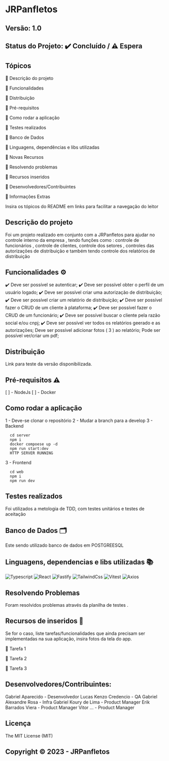# JRPanfletos
## Versão: 1.0 
## Status do Projeto: ✔️ Concluído / ⚠️ Espera

## Tópicos
🔹 Descrição do projeto 

🔹 Funcionalidades

🔹 Distribuição

🔹 Pré-requisitos

🔹 Como rodar a aplicação

🔹 Testes realizados

🔹 Banco de Dados

🔹 Linguagens, dependências e libs utilizadas

🔹 Novas Recursos

🔹 Resolvendo problemas

🔹 Recursos inseridos 

🔹 Desenvolvedores/Contribuintes

🔹 Informações Extras

Insira os tópicos do README em links para facilitar a navegação do leitor

## Descrição do projeto
Foi um projeto realizado em conjunto com a JRPanfletos para ajudar no controle interno da empresa , tendo funções como : controle de funcionários , controle de clientes, controle dos setores , controles das autorizações de distribuição e também tendo controle dos relatórios de distribuição

## Funcionalidades ⚙️

✔️ Deve ser possível se autenticar;
✔️ Deve ser possível obter o perfil de um usuário logado;
✔️ Deve ser possível criar uma autorização de distribuição;
✔️ Deve ser possível criar um relatório de distribuição;
✔️ Deve ser possível fazer o CRUD de um cliente à plataforma;
✔️ Deve ser possível fazer o CRUD de um funcionário;
✔️ Deve ser possível buscar o cliente pela razão social e/ou cnpj;
✔️ Deve ser possível ver todos os relatórios geerado e as autorizações;
Deve ser possível adicionar fotos ( 3 ) ao relatório;
Pode ser possível ver/criar um pdf;

## Distribuição
Link para teste da versão disponibilizada.

## Pré-requisitos ⚠️   

[ ] - NodeJs
[ ] - Docker

## Como rodar a aplicação 
1 - Deve-se clonar o repositório 
2 - Mudar a branch para a develop
3 - Backend
```
  cd server
  npm i
  docker compoese up -d
  npm run start:dev
  HTTP SERVER RUNNING
```
3 - Frontend
```
  cd web
  npm i
  npm run dev
```

## Testes realizados
Foi utilizados a metologia de TDD, com testes unitários e testes de aceitação

## Banco de Dados 🗂️
Este sendo utilizado banco de dados em POSTGREESQL

## Linguagens, dependencias e libs utilizadas 📚
![Typescript](https://shields.io/badge/TypeScript-3178C6?logo=TypeScript&logoColor=FFF&style=flat-square)
![React](https://img.shields.io/badge/-ReactJs-61DAFB?logo=react&logoColor=white&style=for-the-badge)
![Fastify](https://img.shields.io/badge/-Fastify-black?logo=fastify&logoColor=red&style=for-the-badge)
![TailwindCss](https://img.shields.io/badge/-TailwindCss-white?logo=tailwindcss&logoColor=blue&style=for-the-badge)
![Vitest](https://img.shields.io/badge/-Vitest-white?logo=vitest&logoColor=yellow&style=for-the-badge)
![Axios](https://img.shields.io/badge/-Axios-white?logo=axios&logoColor=red&style=for-the-badge)

## Resolvendo Problemas 
Foram resolvidos problemas através da planilha de testes .

## Recursos de inseridos 🧰
Se for o caso, liste tarefas/funcionalidades que ainda precisam ser implementadas na sua aplicação, insira fotos da tela do app.

📝 Tarefa 1

📝 Tarefa 2

📝 Tarefa 3

## Desenvolvedores/Contribuintes:
Gabriel Aparecido - Desenvolvedor
Lucas Kenzo Credencio - QA
Gabriel Alexandre Rosa - Infra
Gabriel Koury de Lima - Product Manager
Erik Barrados Viera - Product Manager
Vitor ... - Product Manager

## Licença
The MIT License (MIT)

## Copyright ©️ 2023 - JRPanfletos